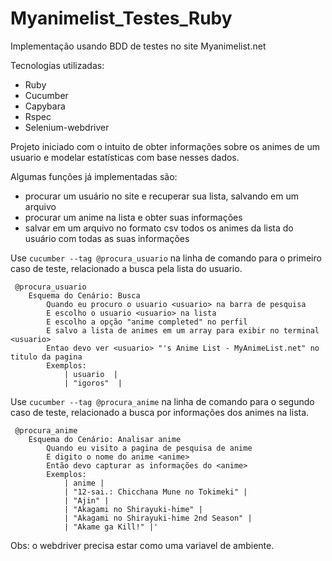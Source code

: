 # Myanimelist_Testes_Ruby
Implementação usando BDD de testes no site Myanimelist.net

Tecnologias utilizadas:
- Ruby
- Cucumber
- Capybara
- Rspec
- Selenium-webdriver


Projeto iniciado com o intuito de obter informações sobre os animes de um usuario e modelar estatísticas com base nesses dados.

Algumas funções já implementadas são:
- procurar um usuário no site e recuperar sua lista, salvando em um arquivo
- procurar um anime na lista e obter suas informações
- salvar em um arquivo no formato csv todos os animes da lista do usuário com todas as suas informações
  
Use `cucumber --tag @procura_usuario` na linha de comando para o primeiro caso de teste, relacionado a busca pela lista do usuario.

```gherkin
 @procura_usuario
    Esquema do Cenário: Busca
        Quando eu procuro o usuario <usuario> na barra de pesquisa
        E escolho o usuario <usuario> na lista
        E escolho a opção "anime completed" no perfil
        E salvo a lista de animes em um array para exibir no terminal <usuario>
        Entao devo ver <usuario> "'s Anime List - MyAnimeList.net" no titulo da pagina
        Exemplos:
            | usuario  |
            | "igoros"  |
```            

Use `cucumber --tag @procura_anime` na linha de comando para o segundo caso de teste, relacionado a busca por informações dos animes na lista.

```gherkin
 @procura_anime
    Esquema do Cenário: Analisar anime
        Quando eu visito a pagina de pesquisa de anime
        E digito o nome do anime <anime>
        Então devo capturar as informações do <anime>
        Exemplos:
            | anime |
            | "12-sai.: Chicchana Mune no Tokimeki" |
            | "Ajin" |
            | "Akagami no Shirayuki-hime" |
            | "Akagami no Shirayuki-hime 2nd Season" |
            | "Akame ga Kill!" |'
```
 


Obs: o webdriver precisa estar como uma variavel de ambiente.




